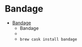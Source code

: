# Bandage
- [Bandage](https://rrwick.github.io/Bandage/)
  -  Bandage
  - 
  - `brew cask install bandage`
